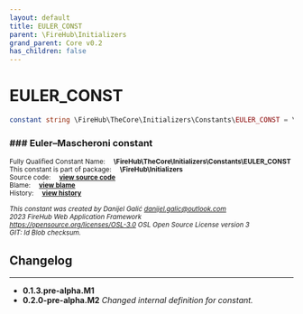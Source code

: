 ```yaml
---
layout: default
title: EULER_CONST
parent: \FireHub\Initializers
grand_parent: Core v0.2
has_children: false
---
```


<link rel="stylesheet" type="text/css" href="/css/style.css" />

# EULER_CONST

```php
constant string \FireHub\TheCore\Initializers\Constants\EULER_CONST = \FIREHUB_EULER_CONST
```

### ### Euler–Mascheroni constant

<sub>Fully Qualified Constant Name:  **\FireHub\TheCore\Initializers\Constants\EULER_CONST**</sub><br>
<sub>This constant is part of package:  **\FireHub\Initializers**</sub><br>
<sub>Source code:  **[view source code](https://github.com/The-FireHub-Project/Core/blob/v1.0/src/initializers/constants/math.php#L61)**</sub><br>
<sub>Blame:  **[view blame](https://github.com/The-FireHub-Project/Core/blame/v1.0/src/initializers/constants/math.php)**</sub><br>
<sub>History:  **[view history](https://github.com/The-FireHub-Project/Core/commits/v1.0/src/initializers/constants/math.php)**</sub><br>

<sub>_This constant was created by Danijel Galić <danijel.galic@outlook.com>_</sub><br>
<sub>_2023 FireHub Web Application Framework_</sub><br>
<sub>_<https://opensource.org/licenses/OSL-3.0> OSL Open Source License version 3_</sub><br>
<sub>_GIT: $Id$ Blob checksum._</sub><br>

## Changelog
***

* **0.1.3.pre-alpha.M1** 
* **0.2.0-pre-alpha.M2** _Changed internal definition for constant._

